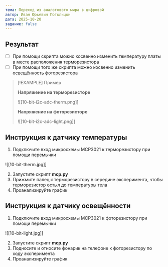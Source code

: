 ```yaml
---
тема: Переход из аналогового мира в цифровой
автор: Иван Юрьевич Потылицын
дата: 2025-10-20
задание: false
---
```


## Результат

- [ ] При помощи скрипта можно косвенно изменить температуру платы в месте расположения терморезистора
- [ ] При помощи того же скрипта можно косвенно изменить освещённость фоторезистора

> [!EXAMPLE] Пример
> 
> **Напряжение на терморезисторе**
> 
> ![[10-bit-i2c-adc-therm.png]]
> 
> **Напряжение на фоторезисторе**
> 
> ![[10-bit-i2c-adc-light.png]]

## Инструкция к датчику температуры

1. Подключите вход микросхемы MCP3021 к терморезистору при помощи перемычки

![[10-bit-therm.jpg]]

2. Запустите скрипт **mcp.py**
3. Прижмите палец к терморезистору в середине эксперимента, чтобы терморезистор остыл до температуры тела
4. Проанализируйте график

## Инструкция к датчику освещённости

1. Подключите вход микросхемы MCP3021 к фоторезистору при помощи перемычки

![[10-bit-light.jpg]]

2. Запустите скрипт **mcp.py**
3. Подносите и относите фонарик на телефоне к фоторезистору по ходу эксперимента
4. Проанализируйте график
